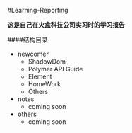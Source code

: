 #Learning-Reporting

**这是自己在火盒科技公司实习时的学习报告**






####结构目录

- newcomer
	- ShadowDom
	- Polymer API Guide
	- Element
	- HomeWork
	- Others
- notes
	- coming soon
- others
	- coming soon
